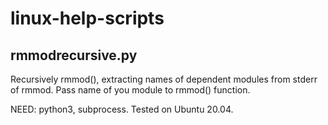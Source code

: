 # linux-help-scripts

## rmmodrecursive.py

Recursively rmmod(), extracting names of dependent modules from stderr of rmmod. Pass name of you module to rmmod() function.

NEED: python3, subprocess. Tested on Ubuntu 20.04.
